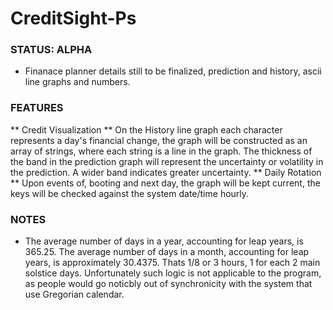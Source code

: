 # CreditSight-Ps

### STATUS: ALPHA
- Finanace planner details still to be finalized, prediction and history, ascii line graphs and numbers.

### FEATURES
** Credit Visualization ** On the History line graph each character represents a day's financial change, the graph will be constructed as an array of strings, where each string is a line in the graph. The thickness of the band in the prediction graph will represent the uncertainty or volatility in the prediction. A wider band indicates greater uncertainty.
** Daily Rotation ** Upon events of, booting and next day, the graph will be kept current, the keys will be checked against the system date/time hourly.

### NOTES
- The average number of days in a year, accounting for leap years, is 365.25. The average number of days in a month, accounting for leap years, is approximately 30.4375. Thats 1/8 or 3 hours, 1 for each 2 main solstice days. Unfortunately such logic is not applicable to the program, as people would go noticbly out of synchronicity with the system that use Gregorian calendar.
